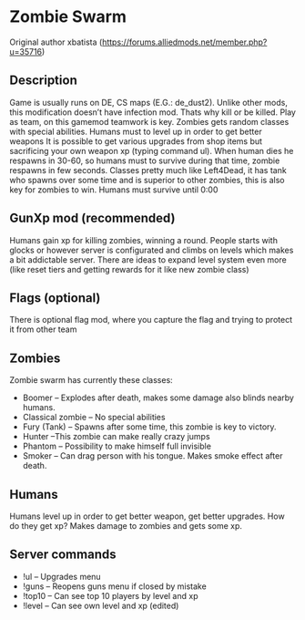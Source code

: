 # Zombie Swarm
Original author xbatista (https://forums.alliedmods.net/member.php?u=35716)
## Description

Game is usually runs on DE, CS maps  (E.G.:  de_dust2). Unlike other mods, this modification doesn’t have infection mod. Thats why kill or be killed. Play as team, on this gamemod teamwork is key. Zombies gets random classes with special abilities. Humans must to level up in order to get better weapons  It is possible to get various upgrades from shop items but sacrificing your own weapon xp (typing command ul). When human dies he respawns in 30-60, so humans must to survive during that time, zombie respawns in few seconds. Classes pretty much like Left4Dead, it has tank who spawns over some time and is superior to other zombies, this is also key for zombies to win. Humans must survive until 0:00

## GunXp mod (recommended)
Humans gain xp for killing zombies, winning a round. People starts with glocks or however server is configurated and climbs on levels which makes a bit addictable server. There are ideas to expand level system even more (like reset tiers and getting rewards for it like new zombie class)

## Flags (optional)
There is optional flag mod, where you capture the flag and trying to protect it from other team

## Zombies

Zombie swarm has currently these classes:
* Boomer – Explodes after death, makes some damage also blinds nearby humans.
* Classical zombie – No special abilities
* Fury (Tank) – Spawns after some time, this zombie is key to victory.
* Hunter –This zombie can make really crazy jumps
* Phantom – Possibility to make himself full invisible
* Smoker – Can drag person with his tongue. Makes smoke effect after death.

## Humans

Humans level up in order to get better weapon, get better upgrades. How do they get xp? Makes damage to zombies and gets some xp.

## Server commands

* !ul – Upgrades menu
* !guns – Reopens guns menu if closed by mistake
* !top10 – Can see top 10 players by level and xp
* !level – Can see own level and xp (edited)
